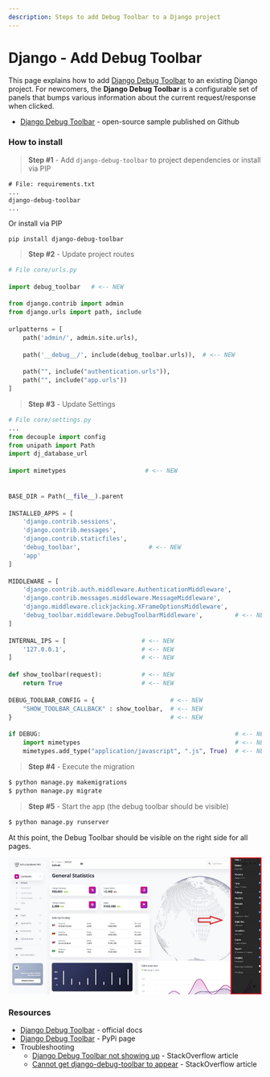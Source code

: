 ```yaml
---
description: Steps to add Debug Toolbar to a Django project
---
```


# Django - Add Debug Toolbar

This page explains how to add [Django Debug Toolbar](https://django-debug-toolbar.readthedocs.io/en/latest/index.html) to an existing Django project. For newcomers, the **Django Debug Toolbar** is a configurable set of panels that bumps various information about the current request/response when clicked.

* [Django Debug Toolbar](https://github.com/app-generator/django-add-debug-toolbar) - open-source sample published on Github&#x20;

### How to install

> **Step #1** - Add `django-debug-toolbar` to project dependencies or install via PIP

```
# File: requirements.txt
...
django-debug-toolbar
...
```

Or install via PIP

```
pip install django-debug-toolbar
```

> **Step #2** - Update project routes

```python
# File core/urls.py

import debug_toolbar   # <-- NEW                     

from django.contrib import admin
from django.urls import path, include  

urlpatterns = [
    path('admin/', admin.site.urls),          
    
    path('__debug__/', include(debug_toolbar.urls)),  # <-- NEW
    
    path("", include("authentication.urls")), 
    path("", include("app.urls"))             
]

```

> **Step #3** - Update Settings

```python
# File core/settings.py
...
from decouple import config
from unipath import Path
import dj_database_url

import mimetypes                      # <-- NEW


BASE_DIR = Path(__file__).parent

INSTALLED_APPS = [
    'django.contrib.sessions',
    'django.contrib.messages',
    'django.contrib.staticfiles',
    'debug_toolbar',                   # <-- NEW
    'app'  
]

MIDDLEWARE = [
    'django.contrib.auth.middleware.AuthenticationMiddleware',
    'django.contrib.messages.middleware.MessageMiddleware',
    'django.middleware.clickjacking.XFrameOptionsMiddleware',
    'debug_toolbar.middleware.DebugToolbarMiddleware',         # <-- NEW
]

INTERNAL_IPS = [                     # <-- NEW
    '127.0.0.1',                     # <-- NEW
]                                    # <-- NEW

def show_toolbar(request):           # <-- NEW
    return True                      # <-- NEW 

DEBUG_TOOLBAR_CONFIG = {                     # <-- NEW
    "SHOW_TOOLBAR_CALLBACK" : show_toolbar,  # <-- NEW
}                                            # <-- NEW

if DEBUG:                                                      # <-- NEW
    import mimetypes                                           # <-- NEW          
    mimetypes.add_type("application/javascript", ".js", True)  # <-- NEW
```



> **Step #4** - Execute the migration&#x20;

```bash
$ python manage.py makemigrations
$ python manage.py migrate
```



> **Step #5** - Start the app (the debug toolbar should be visible)

```bash
$ python manage.py runserver
```

At this point, the Debug Toolbar should be visible on the right side for all pages.&#x20;

![Django Debug Toolbar - Soft UI Dashboard.](../../.gitbook/assets/soft-ui-dashboard-django-toolbar.jpg)

### Resources

* [Django Debug Toolbar](https://django-debug-toolbar.readthedocs.io/en/latest/installation.html) - official docs
* [Django Debug Toolbar](https://pypi.org/project/django-debug-toolbar/) - PyPi page
* Troubleshooting
  * [Django Debug Toolbar not showing up](https://stackoverflow.com/questions/10517765/django-debug-toolbar-not-showing-up) - StackOverflow article
  * [Cannot get django-debug-toolbar to appear](https://stackoverflow.com/questions/28984239/cannot-get-django-debug-toolbar-to-appear/48873389) -  StackOverflow article&#x20;
